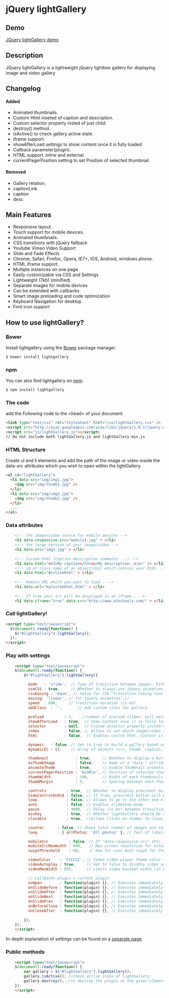 jQuery lightGallery
=============


Demo
----------------
[JQuery lightGallery demo](http://sachinchoolur.github.io/lightGallery/)

Description
----------------
JQuery lightGallery is a lightweight jQuery lightbox gallery for displaying image and video gallery

Changelog
----------------
#### Added ####
+   Animated thumbnails. 
+   Custom Html inseted of caption and description.
+   Custom selector property insted of just child.
+   destroy() method.
+   isActive() to check gallery active state.
+   iframe support.
+   showAfterLoad settings to show content once it is fully loaded
+   Callback parameter(plugin).
+   HTML support. inline and external.
+   currentPagerPosition setting to set Position of selected thumbnail.

#### Removed ####
+   Gallery relation. 
+   captionLink
+   caption
+   desc

Main Features
----------------


+    Responsive layout.
+    Touch support for mobile devices.
+    Animated thumbnails.
+    CSS transitions with jQuery fallback
+    Youtube Vimeo Video Support
+    Slide and Fade Effects
+    Chrome, Safari, Firefox, Opera, IE7+, IOS, Android, windows phone.
+    HTML iframe support.
+    Multiple instances on one page
+    Easily customizable via CSS and Settings
+    Lightweight (7kb) (minified)
+    Separate images for mobile devices
+    Can be extended with callbacks
+    Smart image preloading and code optimization
+    Keyboard Navigation for desktop
+    Font icon support



How to use lightGallery?
--------------------

### Bower

Install lightgallery using the [Bower](http://bower.io) package manager.

```sh
$ bower install lightgallery
```

### npm

You can also find lightgallery on [npm](http://npmjs.org).

```sh
$ npm install lightgallery
```

### The code ###
add the Following code to the &lt;head&gt; of your document.
```html
<link type="text/css" rel="stylesheet" href="css/lightGallery.css" />           
<script src="http://ajax.googleapis.com/ajax/libs/jquery/1.9.1/jquery.min.js"></script>
<script src="js/lightGallery.js"></script>
// Do not include both lightGallery.js and lightGallery.min.js
```
### HTML Structure ###
Create ul and li elements and add the path of the image or video inside the data-src attributes which you wish to open within the lightGallery.
```html
<ul id="lightGallery">
  <li data-src="img/img1.jpg">
    <img src="img/thumb1.jpg" />
  </li>
  <li data-src="img/img2.jpg">
    <img src="img/thumb2.jpg" />
  </li>
  ...
</ul>
```
### Data attributes ###
```html
    <!-- the image/video source for mobile devices -->
    <li data-responsive-src="mobile1.jpg" > </li>
    <!-- the large version of your image/video -->
    <li data-src="img1.jpg" > </li>
     
    <!-- Custom html (Caption description comments ...) -->
    <li data-html="<h3>My caption</h3><p>My description..</p>" /> </li>
    <!-- id or class name of an object(div) which contain your html. -->
    <li data-html="#inlineHtml" > </li>
     
    <!-- Remote URL which you want to load.. -->
    <li data-url="myCustomHtml.html" > </li>
     
    <!-- If true your src will be displayed in an iframe.. -->
    <li data-iframe="true" data-src="http://www.w3schools.com/" > </li>
```
### Call lightGallery! ###
```html
<script type="text/javascript">
  $(document).ready(function() {
    $("#lightGallery").lightGallery(); 
  });
</script>
```
### Play with settings ###
```html
    <script type="text/javascript">
    $(document).ready(function() {
        $("#lightGallery").lightGallery({

          mode   : 'slide',  // Type of transition between images. Either 'slide' or 'fade'.
          useCSS : true,     // Whether to always use jQuery animation for transitions or as a fallback.
          cssEasing : 'ease', // Value for CSS "transition-timing-function".
          easing: 'linear', //'for jquery animation',//
          speed  : 600,     // Transition duration (in ms).
          addClass  : '',       // Add custom class for gallery.
          
          preload         : 1,    //number of preload slides. will exicute only after the current slide is fully loaded. ex:// you clicked on 4th image and if preload = 1 then 3rd slide and 5th slide will be loaded in the background after the 4th slide is fully loaded.. if preload is 2 then 2nd 3rd 5th 6th slides will be preloaded.. ... ...
          showAfterLoad   : true,  // Show Content once it is fully loaded.
          selector        : null,  // Custom selector property insted of just child.
          index           : false, // Allows to set which image/video should load when using dynamicEl.
          html            : false,  // Enables custon html. Content is taken from "data-html" / "data-url" attributes.

          dynamic   : false, // Set to true to build a gallery based on the data from "dynamicEl" opt.
          dynamicEl : [],    // Array of objects (src, thumb, caption, desc, mobileSrc) for gallery els.

          thumbnail            : true,     // Whether to display a button to show thumbnails.
          exThumbImage         : false,    // Name of a "data-" attribute containing the paths to thumbnails.
          animateThumb         : true,     // Enable thumbnail animation.
          currentPagerPosition : 'middle', // Position of selected thumbnail.
          thumbWidth           : 100,      // Width of each thumbnails
          thumbMargin          : 5,        // Spacing between each thumbnails 

          controls         : true,  // Whether to display prev/next buttons.
          hideControlOnEnd : false, // If true, prev/next button will be hidden on first/last image.
          loop             : false, // Allows to go to the other end of the gallery at first/last img.
          auto             : false, // Enables slideshow mode.
          pause            : 4000,  // Delay (in ms) between transitions in slideshow mode.
          escKey           : true,  // Whether lightGallery should be closed when user presses "Esc".
          closable         : true,  //allows clicks on dimmer to close gallery

          counter      : false, // Shows total number of images and index number of current image.
          lang         : { allPhotos: 'All photos' }, // Text of labels.

          mobileSrc         : false, // If "data-responsive-src" attr. should be used for mobiles.
          mobileSrcMaxWidth : 640,   // Max screen resolution for alternative images to be loaded for.
          swipeThreshold    : 50,    // How far user must swipe for the next/prev image (in px).

          vimeoColor    : 'CCCCCC', // Vimeo video player theme color (hex color code).
          videoAutoplay : true,     // Set to false to disable video autoplay option.
          videoMaxWidth : 855,      // Limits video maximal width (in px).

          // Callbacks plugin = current plugin
          onOpen        : function(plugin) {}, // Executes immediately after the gallery is loaded.
          onSlideBefore : function(plugin) {}, // Executes immediately before each transition.
          onSlideAfter  : function(plugin) {}, // Executes immediately after each transition.
          onSlideNext   : function(plugin) {}, // Executes immediately before each "Next" transition.
          onSlidePrev   : function(plugin) {}, // Executes immediately before each "Prev" transition.
          onBeforeClose : function(plugin) {}, // Executes immediately before the start of the close process.
          onCloseAfter  : function(plugin) {}, // Executes immediately once lightGallery is closed.
                
        });
    });
    </script>
```

In-depth explanation of settings can be found on a [separate page](http://sachinchoolur.github.io/lightGallery/settings.html).

### Public methods ###
```html
    <script type="text/javascript">
    $(document).ready(function() {
        var gallery = $("#lightGallery").lightGallery();
        gallery.isActive(); //check active state of lightGallery;
        gallery.destroy(); //to destroy the plugin on the given element.
    });
    </script>
```